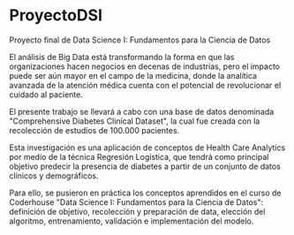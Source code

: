 # ProyectoDSI
Proyecto final de Data Science I: Fundamentos para la Ciencia de Datos

El análisis de Big Data está transformando la forma en que las organizaciones hacen negocios en decenas de industrias, pero el impacto puede ser aún mayor en el campo de la medicina, donde la analítica avanzada de la atención médica cuenta con el potencial de revolucionar el cuidado al paciente.

El presente trabajo se llevará a cabo con una base de datos denominada "Comprehensive Diabetes Clinical Dataset", la cual fue creada con la recolección de estudios de 100.000 pacientes.

Esta investigación es una aplicación de conceptos de Health Care Analytics por medio de la técnica Regresión Logística, que tendrá como principal objetivo predecir la presencia de diabetes a partir de un conjunto de datos clínicos y demográficos.

Para ello, se pusieron en práctica los conceptos aprendidos en el curso de Coderhouse "Data Science I: Fundamentos para la Ciencia de Datos": definición de objetivo, recolección y preparación de data, elección del algoritmo, entrenamiento, validación e implementación del modelo.
